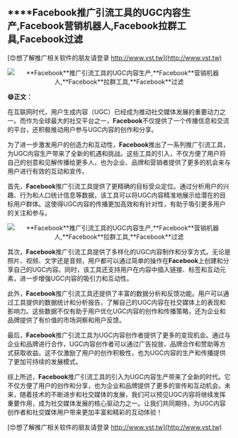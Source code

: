 ## ****Facebook**推广引流工具的UGC内容生产,**Facebook**营销机器人,**Facebook**拉群工具,**Facebook**过滤**

[😍想了解推广相关软件的朋友请登录 http://www.vst.tw](http://www.vst.tw)

 <center><img src="https://vst.tw/MP4/tuiguang/png/3.png" alt="**Facebook**推广引流工具的UGC内容生产,**Facebook**营销机器人,**Facebook**拉群工具,**Facebook**过滤"></center>

**😄正文：**

在互联网时代，用户生成内容（UGC）已经成为推动社交媒体发展的重要动力之一。而作为全球最大的社交平台之一，**Facebook**不仅提供了一个传播信息和交流的平台，还积极推动用户参与UGC内容的创作和分享。

为了进一步激发用户的创造力和互动性，**Facebook**推出了一系列推广引流工具，为UGC内容生产带来了全新的机遇和挑战。这些工具的引入，不仅方便了用户将自己的创意和见解传播给更多人，也为企业、品牌和营销者提供了更多的机会来与用户进行有效的互动和宣传。

首先，**Facebook**推广引流工具提供了更精确的目标受众定位。通过分析用户的兴趣、行为和人口统计信息等数据，该工具可以将UGC内容精准地展示给潜在的目标用户群体。这使得UGC内容的传播更加高效和有针对性，有助于吸引更多用户的关注和参与。

 <center><img src="https://vst.tw/MP4/tuiguang/png/6.png" alt="**Facebook**推广引流工具的UGC内容生产,**Facebook**营销机器人,**Facebook**拉群工具,**Facebook**过滤"></center>

其次，**Facebook**推广引流工具提供了多样化的UGC内容制作和分享方式。无论是照片、视频、文字还是音频，用户都可以通过简单的操作在**Facebook**上创建和分享自己的UGC内容。同时，该工具还支持用户在内容中插入链接、标签和互动元素，进一步增强UGC内容的吸引力和互动性。

此外，**Facebook**推广引流工具还提供了丰富的数据分析和反馈功能。用户可以通过工具提供的数据统计和分析报告，了解自己的UGC内容在社交媒体上的表现和影响力。这些数据不仅有助于用户优化UGC内容的创作和传播策略，还为企业和品牌提供了有价值的市场洞察和用户反馈。

最后，**Facebook**推广引流工具为UGC内容创作者提供了更多的变现机会。通过与企业和品牌进行合作，UGC内容创作者可以通过广告投放、品牌合作和赞助等方式获取收益。这不仅激励了用户的创作积极性，也为UGC内容的生产和传播提供了更加可持续的发展模式。

综上所述，**Facebook**推广引流工具的引入为UGC内容生产带来了全新的时代。它不仅方便了用户的创作和分享，也为企业和品牌提供了更多的宣传和互动机会。未来，随着技术的不断进步和社交媒体的发展，我们可以预见UGC内容将继续发挥重要作用，成为社交媒体发展的核心驱动力之一。让我们共同期待，为UGC内容创作者和社交媒体用户带来更加丰富和精彩的互动体验！

[😍想了解推广相关软件的朋友请登录 http://www.vst.tw](http://www.vst.tw)



